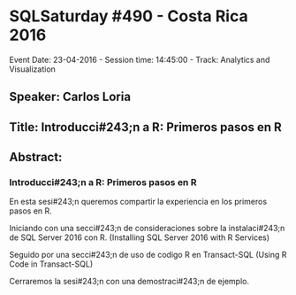 # SQLSaturday #490 - Costa Rica 2016
Event Date: 23-04-2016 - Session time: 14:45:00 - Track: Analytics and Visualization
## Speaker: Carlos Loria
## Title: Introducci#243;n a R: Primeros pasos en R
## Abstract:
### Introducci#243;n a R: Primeros pasos en R

En esta sesi#243;n queremos compartir la experiencia en los primeros pasos en R. 

Iniciando con una secci#243;n de consideraciones sobre la instalaci#243;n de SQL Server 2016 con R.
(Installing SQL Server 2016 with R Services)

Seguido por una secci#243;n de uso de codigo R en Transact-SQL
(Using R Code in Transact-SQL)

Cerraremos la sesi#243;n con una demostraci#243;n de ejemplo.


